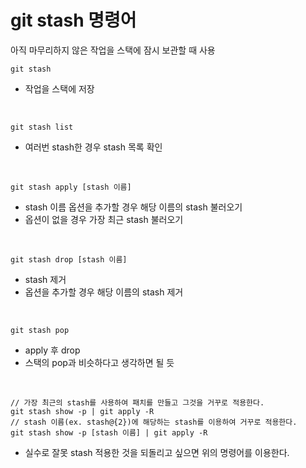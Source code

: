 # git stash 명령어

아직 마무리하지 않은 작업을 스택에 잠시 보관할 때 사용

`git stash`
- 작업을 스택에 저장

<br>

`git stash list`
- 여러번 stash한 경우 stash 목록 확인

<br>

`git stash apply [stash 이름]`
- stash 이름 옵션을 추가할 경우 해당 이름의 stash 불러오기
- 옵션이 없을 경우 가장 최근 stash 불러오기

<br>

`git stash drop [stash 이름]`
- stash 제거
- 옵션을 추가할 경우 해당 이름의 stash 제거

<br>

`git stash pop`
- apply 후 drop
- 스택의 pop과 비슷하다고 생각하면 될 듯

<br>

```shell
// 가장 최근의 stash를 사용하여 패치를 만들고 그것을 거꾸로 적용한다.
git stash show -p | git apply -R
// stash 이름(ex. stash@{2})에 해당하는 stash를 이용하여 거꾸로 적용한다.
git stash show -p [stash 이름] | git apply -R
```
- 실수로 잘못 stash 적용한 것을 되돌리고 싶으면 위의 명령어를 이용한다.
